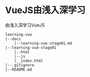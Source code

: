 # VueJS由浅入深学习

由浅入深学习VueJS

```text
learning-vue
|--docs
    |--learning-vue-stage01.md
|--learning-vue-stage01
    |--html
    |--js
    |__index.html
|--.gitignore
|--README.md
```
